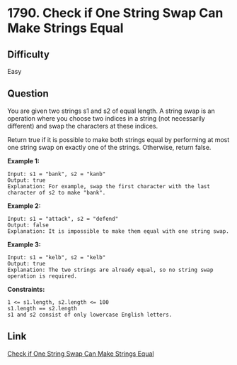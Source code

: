 # 1790. Check if One String Swap Can Make Strings Equal

## Difficulty

Easy

## Question

You are given two strings s1 and s2 of equal length. A string swap is an operation where you choose two indices in a string (not necessarily different) and swap the characters at these indices.

Return true if it is possible to make both strings equal by performing at most one string swap on exactly one of the strings. Otherwise, return false.

**Example 1:**

    Input: s1 = "bank", s2 = "kanb"
    Output: true
    Explanation: For example, swap the first character with the last character of s2 to make "bank".

**Example 2:**

    Input: s1 = "attack", s2 = "defend"
    Output: false
    Explanation: It is impossible to make them equal with one string swap.

**Example 3:**

    Input: s1 = "kelb", s2 = "kelb"
    Output: true
    Explanation: The two strings are already equal, so no string swap operation is required.

**Constraints:**

    1 <= s1.length, s2.length <= 100
    s1.length == s2.length
    s1 and s2 consist of only lowercase English letters.

## Link

[Check if One String Swap Can Make Strings Equal](https://leetcode.com/problems/product-of-array-except-self/)
